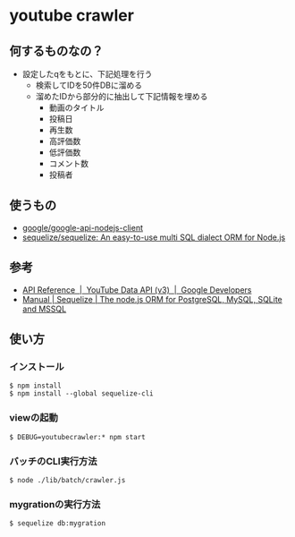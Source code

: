 # youtube crawler

## 何するものなの？

* 設定したqをもとに、下記処理を行う
  * 検索してIDを50件DBに溜める
  * 溜めたIDから部分的に抽出して下記情報を埋める
     * 動画のタイトル
     * 投稿日
     * 再生数
     * 高評価数
     * 低評価数
     * コメント数
     * 投稿者

## 使うもの

* [google/google-api-nodejs-client](https://github.com/google/google-api-nodejs-client)
* [sequelize/sequelize: An easy-to-use multi SQL dialect ORM for Node.js](https://github.com/sequelize/sequelize)

## 参考

* [API Reference  |  YouTube Data API (v3)  |  Google Developers](https://developers.google.com/youtube/v3/docs/?hl=ja)
* [Manual | Sequelize | The node.js ORM for PostgreSQL, MySQL, SQLite and MSSQL](http://docs.sequelizejs.com/)

## 使い方

### インストール

```
$ npm install
$ npm install --global sequelize-cli
```

### viewの起動

```
$ DEBUG=youtubecrawler:* npm start
```

### バッチのCLI実行方法

```
$ node ./lib/batch/crawler.js
```

### mygrationの実行方法

```
$ sequelize db:mygration
```

